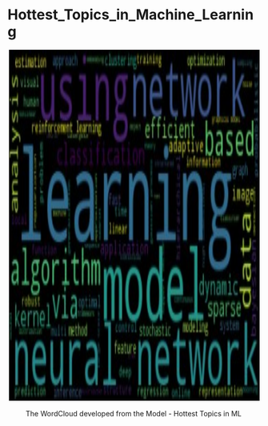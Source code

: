 # Hottest_Topics_in_Machine_Learning


<p align="center">
  <img width="1000" height=700" src="https://github.com/mjrotter4445/Hottest_Topics_in_Machine_Learning/blob/main/Worldcloud.jpg">
</p>
<p align="center">
The WordCloud developed from the Model - Hottest Topics in ML 
</p>
